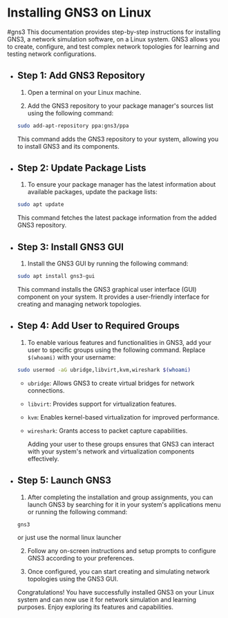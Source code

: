 # Installing GNS3 on Linux
#gns3
This documentation provides step-by-step instructions for installing GNS3, a network simulation software, on a Linux system. GNS3 allows you to create, configure, and test complex network topologies for learning and testing network configurations.
- ## Step 1: Add GNS3 Repository
  
  1. Open a terminal on your Linux machine.
  
  2. Add the GNS3 repository to your package manager's sources list using the following command:
  
   ```bash
   sudo add-apt-repository ppa:gns3/ppa
   ```
  
   This command adds the GNS3 repository to your system, allowing you to install GNS3 and its components.
- ## Step 2: Update Package Lists
  
  1. To ensure your package manager has the latest information about available packages, update the package lists:
  
   ```bash
   sudo apt update
   ```
  
   This command fetches the latest package information from the added GNS3 repository.
- ## Step 3: Install GNS3 GUI
  
  1. Install the GNS3 GUI by running the following command:
  
   ```bash
   sudo apt install gns3-gui
   ```
  
   This command installs the GNS3 graphical user interface (GUI) component on your system. It provides a user-friendly interface for creating and managing network topologies.
- ## Step 4: Add User to Required Groups
  
  1. To enable various features and functionalities in GNS3, add your user to specific groups using the following command. Replace `$(whoami)` with your username:
  
   ```bash
   sudo usermod -aG ubridge,libvirt,kvm,wireshark $(whoami)
   ```
	- `ubridge`: Allows GNS3 to create virtual bridges for network connections.
	- `libvirt`: Provides support for virtualization features.
	- `kvm`: Enables kernel-based virtualization for improved performance.
	- `wireshark`: Grants access to packet capture capabilities.
	  
	  Adding your user to these groups ensures that GNS3 can interact with your system's network and virtualization components effectively.
- ## Step 5: Launch GNS3
  
  1. After completing the installation and group assignments, you can launch GNS3 by searching for it in your system's applications menu or running the following command:
  
   ```bash
   gns3
   ```
  
  or just use the normal linux launcher
  
  2. Follow any on-screen instructions and setup prompts to configure GNS3 according to your preferences.
  
  3. Once configured, you can start creating and simulating network topologies using the GNS3 GUI.
  
  Congratulations! You have successfully installed GNS3 on your Linux system and can now use it for network simulation and learning purposes. Enjoy exploring its features and capabilities.